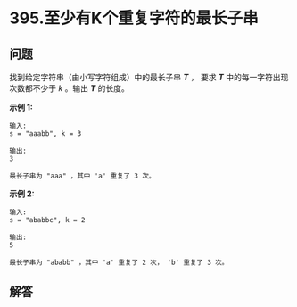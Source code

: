 # 395.至少有K个重复字符的最长子串

## 问题

找到给定字符串（由小写字符组成）中的最长子串 ***T*** ， 要求 ***T*** 中的每一字符出现次数都不少于 *k* 。输出 ***T*** 的长度。

**示例 1:**

```
输入:
s = "aaabb", k = 3

输出:
3

最长子串为 "aaa" ，其中 'a' 重复了 3 次。

```

**示例 2:**

```
输入:
s = "ababbc", k = 2

输出:
5

最长子串为 "ababb" ，其中 'a' 重复了 2 次， 'b' 重复了 3 次。

```



## 解答

